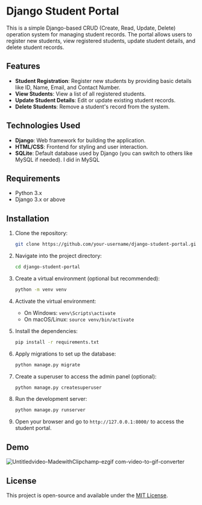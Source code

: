 # Django Student Portal

This is a simple Django-based CRUD (Create, Read, Update, Delete) operation system for managing student records. The portal allows users to register new students, view registered students, update student details, and delete student records.

## Features
- **Student Registration**: Register new students by providing basic details like ID, Name, Email, and Contact Number.
- **View Students**: View a list of all registered students.
- **Update Student Details**: Edit or update existing student records.
- **Delete Students**: Remove a student's record from the system.

## Technologies Used
- **Django**: Web framework for building the application.
- **HTML/CSS**: Frontend for styling and user interaction.
- **SQLite**: Default database used by Django (you can switch to others like MySQL if needed). I did in MySQL

## Requirements
- Python 3.x
- Django 3.x or above

## Installation

1. Clone the repository:

    ```bash
    git clone https://github.com/your-username/django-student-portal.git
    ```

2. Navigate into the project directory:

    ```bash
    cd django-student-portal
    ```

3. Create a virtual environment (optional but recommended):

    ```bash
    python -m venv venv
    ```

4. Activate the virtual environment:
   - On Windows: `venv\Scripts\activate`
   - On macOS/Linux: `source venv/bin/activate`

5. Install the dependencies:

    ```bash
    pip install -r requirements.txt
    ```

6. Apply migrations to set up the database:

    ```bash
    python manage.py migrate
    ```

7. Create a superuser to access the admin panel (optional):

    ```bash
    python manage.py createsuperuser
    ```

8. Run the development server:

    ```bash
    python manage.py runserver
    ```

9. Open your browser and go to `http://127.0.0.1:8000/` to access the student portal.

## Demo
![Untitledvideo-MadewithClipchamp-ezgif com-video-to-gif-converter](https://github.com/user-attachments/assets/af358e4a-25c6-49b8-9c95-6aa326417477)


## License
This project is open-source and available under the [MIT License](LICENSE).
